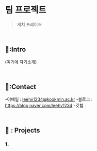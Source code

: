 # 팀 프로젝트
>캐치 프레이즈

</br>

## 📌:Intro
(여기에 자기소개)

</br>

## 📌:Contact
-이메일 : leehv1234@kookmin.ac.kr
-블로그 : https://blog.naver.com/leehv1234
-깃헙 : 

</br>

## 📌 : Projects
### 1. 
